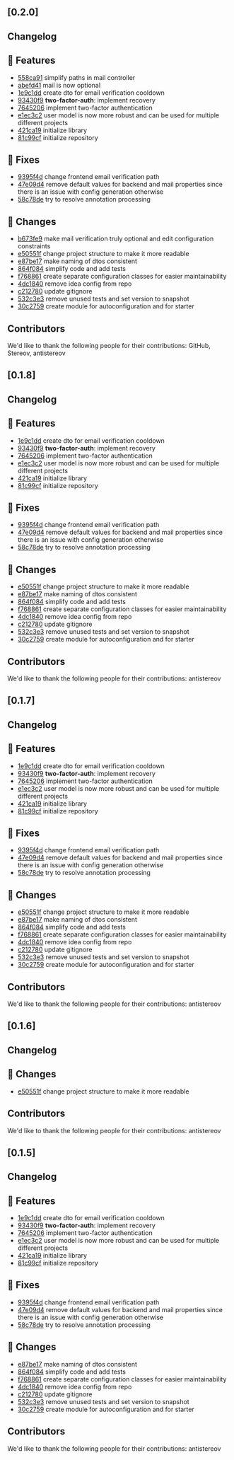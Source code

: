 ## [0.2.0]

## Changelog

## 🚀 Features
- [558ca91](https://github.com/antistereov/web-kotlin-spring-baseline/commits/558ca91) simplify paths in mail controller
- [abefd41](https://github.com/antistereov/web-kotlin-spring-baseline/commits/abefd41) mail is now optional
- [1e9c1dd](https://github.com/antistereov/web-kotlin-spring-baseline/commits/1e9c1dd) create dto for email verification cooldown
- [93430f9](https://github.com/antistereov/web-kotlin-spring-baseline/commits/93430f9) **two-factor-auth**: implement recovery
- [7645206](https://github.com/antistereov/web-kotlin-spring-baseline/commits/7645206) implement two-factor authentication
- [e1ec3c2](https://github.com/antistereov/web-kotlin-spring-baseline/commits/e1ec3c2) user model is now more robust and can be used for multiple different projects
- [421ca19](https://github.com/antistereov/web-kotlin-spring-baseline/commits/421ca19) initialize library
- [81c99cf](https://github.com/antistereov/web-kotlin-spring-baseline/commits/81c99cf) initialize repository

## 🐛 Fixes
- [9395f4d](https://github.com/antistereov/web-kotlin-spring-baseline/commits/9395f4d) change frontend email verification path
- [47e09d4](https://github.com/antistereov/web-kotlin-spring-baseline/commits/47e09d4) remove default values for backend and mail properties since there is an issue with config generation otherwise
- [58c78de](https://github.com/antistereov/web-kotlin-spring-baseline/commits/58c78de) try to resolve annotation processing

## 🔄️ Changes
- [b673fe9](https://github.com/antistereov/web-kotlin-spring-baseline/commits/b673fe9) make mail verification truly optional and edit configuration constraints
- [e50551f](https://github.com/antistereov/web-kotlin-spring-baseline/commits/e50551f) change project structure to make it more readable
- [e87be17](https://github.com/antistereov/web-kotlin-spring-baseline/commits/e87be17) make naming of dtos consistent
- [864f084](https://github.com/antistereov/web-kotlin-spring-baseline/commits/864f084) simplify code and add tests
- [f768861](https://github.com/antistereov/web-kotlin-spring-baseline/commits/f768861) create separate configuration classes for easier maintainability
- [4dc1840](https://github.com/antistereov/web-kotlin-spring-baseline/commits/4dc1840) remove idea config from repo
- [c212780](https://github.com/antistereov/web-kotlin-spring-baseline/commits/c212780) update gitignore
- [532c3e3](https://github.com/antistereov/web-kotlin-spring-baseline/commits/532c3e3) remove unused tests and set version to snapshot
- [30c2759](https://github.com/antistereov/web-kotlin-spring-baseline/commits/30c2759) create module for autoconfiguration and for starter


## Contributors
We'd like to thank the following people for their contributions:
GitHub, Stereov, antistereov

## [0.1.8]

## Changelog

## 🚀 Features
- [1e9c1dd](https://github.com/antistereov/web-kotlin-spring-baseline/commits/1e9c1dd) create dto for email verification cooldown
- [93430f9](https://github.com/antistereov/web-kotlin-spring-baseline/commits/93430f9) **two-factor-auth**: implement recovery
- [7645206](https://github.com/antistereov/web-kotlin-spring-baseline/commits/7645206) implement two-factor authentication
- [e1ec3c2](https://github.com/antistereov/web-kotlin-spring-baseline/commits/e1ec3c2) user model is now more robust and can be used for multiple different projects
- [421ca19](https://github.com/antistereov/web-kotlin-spring-baseline/commits/421ca19) initialize library
- [81c99cf](https://github.com/antistereov/web-kotlin-spring-baseline/commits/81c99cf) initialize repository

## 🐛 Fixes
- [9395f4d](https://github.com/antistereov/web-kotlin-spring-baseline/commits/9395f4d) change frontend email verification path
- [47e09d4](https://github.com/antistereov/web-kotlin-spring-baseline/commits/47e09d4) remove default values for backend and mail properties since there is an issue with config generation otherwise
- [58c78de](https://github.com/antistereov/web-kotlin-spring-baseline/commits/58c78de) try to resolve annotation processing

## 🔄️ Changes
- [e50551f](https://github.com/antistereov/web-kotlin-spring-baseline/commits/e50551f) change project structure to make it more readable
- [e87be17](https://github.com/antistereov/web-kotlin-spring-baseline/commits/e87be17) make naming of dtos consistent
- [864f084](https://github.com/antistereov/web-kotlin-spring-baseline/commits/864f084) simplify code and add tests
- [f768861](https://github.com/antistereov/web-kotlin-spring-baseline/commits/f768861) create separate configuration classes for easier maintainability
- [4dc1840](https://github.com/antistereov/web-kotlin-spring-baseline/commits/4dc1840) remove idea config from repo
- [c212780](https://github.com/antistereov/web-kotlin-spring-baseline/commits/c212780) update gitignore
- [532c3e3](https://github.com/antistereov/web-kotlin-spring-baseline/commits/532c3e3) remove unused tests and set version to snapshot
- [30c2759](https://github.com/antistereov/web-kotlin-spring-baseline/commits/30c2759) create module for autoconfiguration and for starter


## Contributors
We'd like to thank the following people for their contributions:
antistereov

## [0.1.7]

## Changelog

## 🚀 Features
- [1e9c1dd](https://github.com/antistereov/web-kotlin-spring-baseline/commits/1e9c1dd) create dto for email verification cooldown
- [93430f9](https://github.com/antistereov/web-kotlin-spring-baseline/commits/93430f9) **two-factor-auth**: implement recovery
- [7645206](https://github.com/antistereov/web-kotlin-spring-baseline/commits/7645206) implement two-factor authentication
- [e1ec3c2](https://github.com/antistereov/web-kotlin-spring-baseline/commits/e1ec3c2) user model is now more robust and can be used for multiple different projects
- [421ca19](https://github.com/antistereov/web-kotlin-spring-baseline/commits/421ca19) initialize library
- [81c99cf](https://github.com/antistereov/web-kotlin-spring-baseline/commits/81c99cf) initialize repository

## 🐛 Fixes
- [9395f4d](https://github.com/antistereov/web-kotlin-spring-baseline/commits/9395f4d) change frontend email verification path
- [47e09d4](https://github.com/antistereov/web-kotlin-spring-baseline/commits/47e09d4) remove default values for backend and mail properties since there is an issue with config generation otherwise
- [58c78de](https://github.com/antistereov/web-kotlin-spring-baseline/commits/58c78de) try to resolve annotation processing

## 🔄️ Changes
- [e50551f](https://github.com/antistereov/web-kotlin-spring-baseline/commits/e50551f) change project structure to make it more readable
- [e87be17](https://github.com/antistereov/web-kotlin-spring-baseline/commits/e87be17) make naming of dtos consistent
- [864f084](https://github.com/antistereov/web-kotlin-spring-baseline/commits/864f084) simplify code and add tests
- [f768861](https://github.com/antistereov/web-kotlin-spring-baseline/commits/f768861) create separate configuration classes for easier maintainability
- [4dc1840](https://github.com/antistereov/web-kotlin-spring-baseline/commits/4dc1840) remove idea config from repo
- [c212780](https://github.com/antistereov/web-kotlin-spring-baseline/commits/c212780) update gitignore
- [532c3e3](https://github.com/antistereov/web-kotlin-spring-baseline/commits/532c3e3) remove unused tests and set version to snapshot
- [30c2759](https://github.com/antistereov/web-kotlin-spring-baseline/commits/30c2759) create module for autoconfiguration and for starter


## Contributors
We'd like to thank the following people for their contributions:
antistereov

## [0.1.6]

## Changelog

## 🔄️ Changes
- [e50551f](https://github.com/antistereov/web-kotlin-spring-baseline/commits/e50551f) change project structure to make it more readable


## Contributors
We'd like to thank the following people for their contributions:
antistereov

## [0.1.5]

## Changelog

## 🚀 Features
- [1e9c1dd](https://github.com/antistereov/web-kotlin-spring-baseline/commits/1e9c1dd) create dto for email verification cooldown
- [93430f9](https://github.com/antistereov/web-kotlin-spring-baseline/commits/93430f9) **two-factor-auth**: implement recovery
- [7645206](https://github.com/antistereov/web-kotlin-spring-baseline/commits/7645206) implement two-factor authentication
- [e1ec3c2](https://github.com/antistereov/web-kotlin-spring-baseline/commits/e1ec3c2) user model is now more robust and can be used for multiple different projects
- [421ca19](https://github.com/antistereov/web-kotlin-spring-baseline/commits/421ca19) initialize library
- [81c99cf](https://github.com/antistereov/web-kotlin-spring-baseline/commits/81c99cf) initialize repository

## 🐛 Fixes
- [9395f4d](https://github.com/antistereov/web-kotlin-spring-baseline/commits/9395f4d) change frontend email verification path
- [47e09d4](https://github.com/antistereov/web-kotlin-spring-baseline/commits/47e09d4) remove default values for backend and mail properties since there is an issue with config generation otherwise
- [58c78de](https://github.com/antistereov/web-kotlin-spring-baseline/commits/58c78de) try to resolve annotation processing

## 🔄️ Changes
- [e87be17](https://github.com/antistereov/web-kotlin-spring-baseline/commits/e87be17) make naming of dtos consistent
- [864f084](https://github.com/antistereov/web-kotlin-spring-baseline/commits/864f084) simplify code and add tests
- [f768861](https://github.com/antistereov/web-kotlin-spring-baseline/commits/f768861) create separate configuration classes for easier maintainability
- [4dc1840](https://github.com/antistereov/web-kotlin-spring-baseline/commits/4dc1840) remove idea config from repo
- [c212780](https://github.com/antistereov/web-kotlin-spring-baseline/commits/c212780) update gitignore
- [532c3e3](https://github.com/antistereov/web-kotlin-spring-baseline/commits/532c3e3) remove unused tests and set version to snapshot
- [30c2759](https://github.com/antistereov/web-kotlin-spring-baseline/commits/30c2759) create module for autoconfiguration and for starter


## Contributors
We'd like to thank the following people for their contributions:
antistereov
